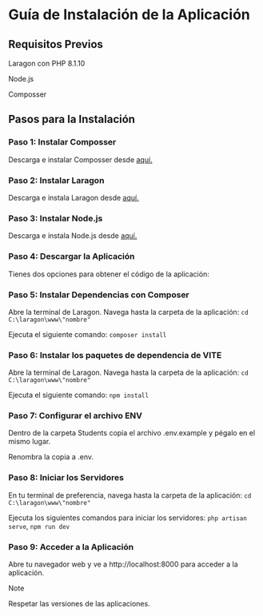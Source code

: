 # Guía de Instalación de la Aplicación
## Requisitos Previos
Laragon con PHP 8.1.10

Node.js

Composser

## Pasos para la Instalación
### Paso 1: Instalar Composser
Descarga e instalar Composser desde [aquí.](https://getcomposer.org/)

### Paso 2: Instalar Laragon
Descarga e instala Laragon desde [aquí.](https://laragon.org/)

### Paso 3: Instalar Node.js
Descarga e instala Node.js desde [aquí.](https://nodejs.org/en)

### Paso 4: Descargar la Aplicación
Tienes dos opciones para obtener el código de la aplicación:

### Paso 5: Instalar Dependencias con Composer
Abre la terminal de Laragon.
Navega hasta la carpeta de la aplicación: ``cd C:\laragon\www\"nombre"``

Ejecuta el siguiente comando: ``composer install``

### Paso 6: Instalar los paquetes de dependencia de VITE
Abre la terminal de Laragon.
Navega hasta la carpeta de la aplicación: ```cd C:\laragon\www\"nombre"```

Ejecuta el siguiente comando: ``npm install``

### Paso 7: Configurar el archivo ENV
Dentro de la carpeta Students copia el archivo .env.example y pégalo en el mismo lugar.

Renombra la copia a .env.

### Paso 8: Iniciar los Servidores
En tu terminal de preferencia, navega hasta la carpeta de la aplicación: ``cd C:\laragon\www\"nombre"``

Ejecuta los siguientes comandos para iniciar los servidores: ``php artisan serve``, ``npm run dev``

### Paso 9: Acceder a la Aplicación
Abre tu navegador web y ve a http://localhost:8000 para acceder a la aplicación.




> [!NOTE]
> Respetar las versiones de las aplicaciones.
